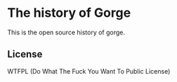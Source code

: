 # The history of Gorge
This is the open source history of gorge.

## License
WTFPL (Do What The Fuck You Want To Public License)
